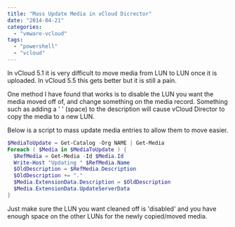 ```yaml
---
title: "Mass Update Media in vCloud Dicrector"
date: "2014-04-21"
categories: 
  - "vmware-vcloud"
tags: 
  - "powershell"
  - "vcloud"
---
```


In vCloud 5.1 it is very difficult to move media from LUN to LUN once it is uploaded. In vCloud 5.5 this gets better but it is still a pain.

One method I have found that works is to disable the LUN you want the media moved off of, and change something on the media record. Something such as adding a ' ' (space) to the description will cause vCloud Director to copy the media to a new LUN.

Below is a script to mass update media entries to allow them to move easier.

```PowerShell
$MediaToUpdate = Get-Catalog -Org NAME | Get-Media 
Foreach ( $Media in $MediaToUpdate ) { 
  $RefMedia = Get-Media -Id $Media.Id
  Write-Host "Updating " $RefMedia.Name 
  $OldDescription = $RefMedia.Description 
  $OldDescription += "." 
  $Media.ExtensionData.Description = $OldDescription 
  $Media.ExtensionData.UpdateServerData 
}
```

Just make sure the LUN you want cleaned off is 'disabled' and you have enough space on the other LUNs for the newly copied/moved media.
